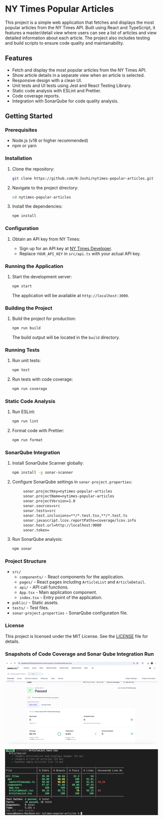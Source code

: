# NY Times Popular Articles

This project is a simple web application that fetches and displays the most popular articles from the NY Times API. Built using React and TypeScript, it features a master/detail view where users can see a list of articles and view detailed information about each article. The project also includes testing and build scripts to ensure code quality and maintainability.

## Features

- Fetch and display the most popular articles from the NY Times API.
- Show article details in a separate view when an article is selected.
- Responsive design with a clean UI.
- Unit tests and UI tests using Jest and React Testing Library.
- Static code analysis with ESLint and Prettier.
- Code coverage reports.
- Integration with SonarQube for code quality analysis.

## Getting Started

### Prerequisites

- Node.js (v18 or higher recommended)
- npm or yarn

### Installation

1. Clone the repository:

   ```bash
   git clone https://github.com/N-Joshi/nytimes-popular-articles.git
   ```

2. Navigate to the project directory:

   ```bash
   cd nytimes-popular-articles
   ```

3. Install the dependencies:

   ```bash
   npm install
   ```

### Configuration

1. Obtain an API key from NY Times:

   - Sign up for an API key at [NY Times Developer](https://developer.nytimes.com/get-started).
   - Replace `YOUR_API_KEY` in `src/api.ts` with your actual API key.

### Running the Application

1. Start the development server:

   ```bash
   npm start
   ```

   The application will be available at `http://localhost:3000`.

### Building the Project

1. Build the project for production:

   ```bash
   npm run build
   ```

   The build output will be located in the `build` directory.

### Running Tests

1. Run unit tests:

   ```bash
   npm test
   ```

2. Run tests with code coverage:

   ```bash
   npm run coverage
   ```

### Static Code Analysis

1. Run ESLint:

   ```bash
   npm run lint
   ```

2. Format code with Prettier:

   ```bash
   npm run format
   ```

### SonarQube Integration

1. Install SonarQube Scanner globally:

   ```bash
   npm install -g sonar-scanner
   ```

2. Configure SonarQube settings in `sonar-project.properties`:

   ```properties
        sonar.projectKey=nytimes-popular-articles
        sonar.projectName=nytimes-popular-articles
        sonar.projectVersion=1.0
        sonar.sources=src
        sonar.tests=src
        sonar.test.inclusions=**/*.test.tsx,**/*.test.ts
        sonar.javascript.lcov.reportPaths=coverage/lcov.info
        sonar.host.url=http://localhost:9000
        sonar.token=
   ```

3. Run SonarQube analysis:

   ```bash
   npm sonar
   ```

### Project Structure

- `src/`
  - `components/` - React components for the application.
  - `pages/` - React pages including `ArticleList` and `ArticleDetail`.
  - `api/` - API call functions.
  - `App.tsx` - Main application component.
  - `index.tsx` - Entry point of the application.
- `public/` - Static assets.
- `tests/` - Test files.
- `sonar-project.properties` - SonarQube configuration file.


### License

This project is licensed under the MIT License. See the [LICENSE](LICENSE) file for details.

### Snapshots of Code Coverage and Sonar Qube Integration Run

![Sonar Qube](public/sonarqube.png)


![Code Coverage](public/codecoverage.png)

